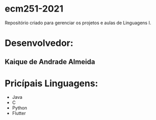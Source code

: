 # ecm251-2021
Repositório criado para gerenciar os projetos e aulas de Linguagens I.

# Desenvolvedor:
## Kaique de Andrade Almeida

# Pricípais Linguagens:
- Java
- C
- Python
- Flutter